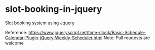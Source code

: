 # slot-booking-in-jquery 
Slot booking system using Jquery



Reference: https://www.jqueryscript.net/time-clock/Basic-Schedule-Calendar-Plugin-jQuery-Weekly-Scheduler.html
Note: Pull reuqests are welcome
